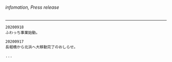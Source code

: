 ###### infomation, Press release
---


```[timestamp]
20200918 
ふわっち事業始動。

20200917
長堀橋から北浜へ大移動完了のおしらせ。

...

```

```
```

```
```

```
```

